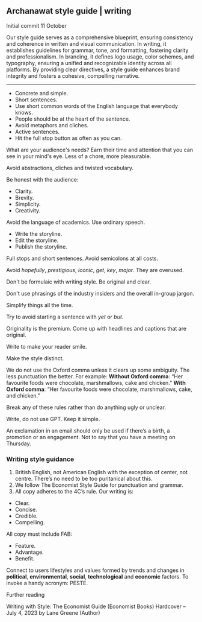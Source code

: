 ## Archanawat style guide | writing
Initial commit 11 October

Our style guide serves as a comprehensive blueprint, ensuring consistency and coherence in written and visual communication. In writing, it establishes guidelines for grammar, tone, and formatting, fostering clarity and professionalism. In branding, it defines logo usage, color schemes, and typography, ensuring a unified and recognizable identity across all platforms. By providing clear directives, a style guide enhances brand integrity and fosters a cohesive, compelling narrative.
***

- Concrete and simple.
- Short sentences.
- Use short common words of the English language that everybody knows.
- People should be at the heart of the sentence.
- Avoid metaphors and cliches.
- Active sentences.
- Hit the full stop button as often as you can.

What are your audience's needs? Earn their time and attention that you can see in your mind's eye.
Less of a chore, more pleasurable.

Avoid abstractions, cliches and twisted vocabulary.

Be honest with the audience:
- Clarity.
- Brevity.
- Simplicity.
- Creativity.

Avoid the language of academics. Use ordinary speech.

- Write the storyline.
- Edit the storyline.
- Publish the storyline.

Full stops and short sentences. Avoid semicolons at all costs.

Avoid _hopefully_, _prestigious_, _iconic_, _get_, _key_, _major_. They are overused.

Don't be formulaic with writing style. Be original and clear.

Don't use phrasings of the industry insiders and the overall in-group jargon.

Simplify things all the time.

Try to avoid starting a sentence with _yet_ or _but_.

Originality is the premium. Come up with headlines and captions that are original.

Write to make your reader smile.

Make the style distinct.

We do not use the Oxford comma unless it clears up some ambiguity. The less punctuation the better. For example:
**Without Oxford comma**: “Her favourite foods were chocolate, marshmallows, cake and chicken.”
**With Oxford comma**: “Her favourite foods were chocolate, marshmallows, cake, and chicken.”

Break any of these rules rather than do anything ugly or unclear.

Write, do not use GPT.
Keep it simple.

An exclamation in an email should only be used if there’s a birth, a promotion or an engagement. Not to say that you have a meeting on Thursday.

### Writing style guidance

1. British English, not American English with the exception of center, not centre. There’s no need to be too puritanical about this.
1. We follow The Economist Style Guide for punctuation and grammar. 
1. All copy adheres to the 4C’s rule. Our writing is:
- Clear. 
- Concise. 
- Credible. 
- Compelling.

All copy must include FAB: 
- Feature. 
- Advantage. 
- Benefit.

Connect to users lifestyles and values formed by trends and changes in **political**, **environmental**, **social**, **technological** and **economic** factors. To invoke a handy acronym: PESTE.

Further reading

Writing with Style: The Economist Guide (Economist Books) Hardcover – July 4, 2023
by Lane Greene (Author)




